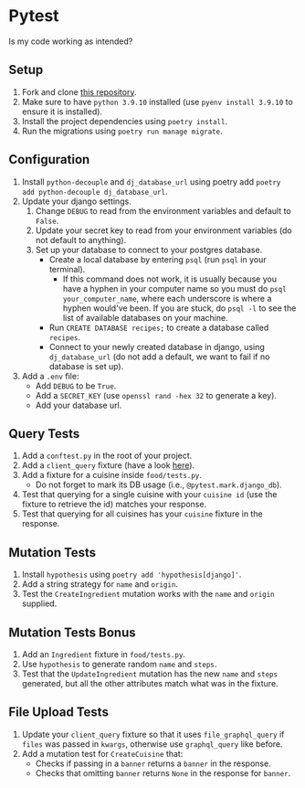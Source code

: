 # Pytest

Is my code working as intended?

## Setup

1. Fork and clone [this repository](https://github.com/JoinCODED/TASK-Masterclass-M9-Pytest).
2. Make sure to have `python 3.9.10` installed (use `pyenv install 3.9.10` to ensure it is installed).
3. Install the project dependencies using `poetry install`.
4. Run the migrations using `poetry run manage migrate`.

## Configuration

1. Install `python-decouple` and `dj_database_url` using poetry add `poetry add python-decouple dj_database_url`.
2. Update your django settings.
   1. Change `DEBUG` to read from the environment variables and default to `False`.
   2. Update your secret key to read from your environment variables (do not default to anything).
   3. Set up your database to connect to your postgres database.
      - Create a local database by entering `psql` (run `psql` in your terminal).
        - If this command does not work, it is usually because you have a hyphen in your computer name so you must do `psql your_computer_name`, where each underscore is where a hyphen would've been. If you are stuck, do `psql -l` to see the list of available databases on your machine.
      - Run `CREATE DATABASE recipes;` to create a database called `recipes`.
      - Connect to your newly created database in django, using `dj_database_url` (do not add a default, we want to fail if no database is set up).
3. Add a `.env` file:
   - Add `DEBUG` to be `True`.
   - Add a `SECRET_KEY` (use `openssl rand -hex 32` to generate a key).
   - Add your database url.

## Query Tests

1. Add a `conftest.py` in the root of your project.
2. Add a `client_query` fixture (have a look [here](https://docs.graphene-python.org/projects/django/en/latest/testing/#using-pytest)).
3. Add a fixture for a cuisine inside `food/tests.py`.
   - Do not forget to mark its DB usage (i.e., `@pytest.mark.django_db`).
4. Test that querying for a single cuisine with your `cuisine id` (use the fixture to retrieve the id) matches your response.
5. Test that querying for all cuisines has your `cuisine` fixture in the response.

## Mutation Tests

1. Install `hypothesis` using `poetry add 'hypothesis[django]'`.
2. Add a string strategy for `name` and `origin`.
3. Test the `CreateIngredient` mutation works with the `name` and `origin` supplied.

## Mutation Tests Bonus

1. Add an `Ingredient` fixture in `food/tests.py`.
2. Use `hypothesis` to generate random `name` and `steps`.
3. Test that the `UpdateIngredient` mutation has the new `name` and `steps` generated, but all the other attributes match what was in the fixture.

## File Upload Tests

1. Update your `client_query` fixture so that it uses `file_graphql_query` if `files` was passed in `kwargs`, otherwise use `graphql_query` like before.
2. Add a mutation test for `CreateCuisine` that:
   - Checks if passing in a `banner` returns a `banner` in the response.
   - Checks that omitting `banner` returns `None` in the response for `banner`.
